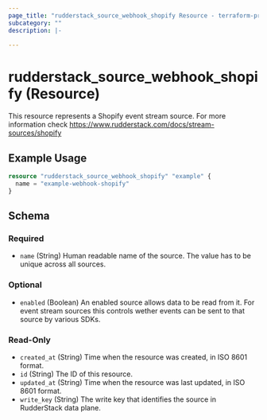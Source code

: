 ```yaml
---
page_title: "rudderstack_source_webhook_shopify Resource - terraform-provider-rudderstack"
subcategory: ""
description: |-
  
---
```


# rudderstack_source_webhook_shopify (Resource)

This resource represents a Shopify event stream source. For more information check
https://www.rudderstack.com/docs/stream-sources/shopify

## Example Usage

```terraform
resource "rudderstack_source_webhook_shopify" "example" {
  name = "example-webhook-shopify"
}
```

<!-- schema generated by tfplugindocs -->
## Schema

### Required

- `name` (String) Human readable name of the source. The value has to be unique across all sources.

### Optional

- `enabled` (Boolean) An enabled source allows data to be read from it. For event stream sources this controls wether events can be sent to that source by various SDKs.

### Read-Only

- `created_at` (String) Time when the resource was created, in ISO 8601 format.
- `id` (String) The ID of this resource.
- `updated_at` (String) Time when the resource was last updated, in ISO 8601 format.
- `write_key` (String) The write key that identifies the source in RudderStack data plane.
